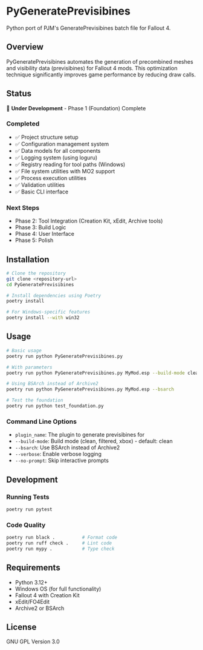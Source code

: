# PyGeneratePrevisibines

Python port of PJM's GeneratePrevisibines batch file for Fallout 4.

## Overview

PyGeneratePrevisibines automates the generation of precombined meshes and visibility data (previsibines) for Fallout 4 mods. This optimization technique significantly improves game performance by reducing draw calls.

## Status

🚧 **Under Development** - Phase 1 (Foundation) Complete

### Completed
- ✅ Project structure setup
- ✅ Configuration management system
- ✅ Data models for all components
- ✅ Logging system (using loguru)
- ✅ Registry reading for tool paths (Windows)
- ✅ File system utilities with MO2 support
- ✅ Process execution utilities
- ✅ Validation utilities
- ✅ Basic CLI interface

### Next Steps
- Phase 2: Tool Integration (Creation Kit, xEdit, Archive tools)
- Phase 3: Build Logic
- Phase 4: User Interface
- Phase 5: Polish

## Installation

```bash
# Clone the repository
git clone <repository-url>
cd PyGeneratePrevisibines

# Install dependencies using Poetry
poetry install

# For Windows-specific features
poetry install --with win32
```

## Usage

```bash
# Basic usage
poetry run python PyGeneratePrevisibines.py

# With parameters
poetry run python PyGeneratePrevisibines.py MyMod.esp --build-mode clean --verbose

# Using BSArch instead of Archive2
poetry run python PyGeneratePrevisibines.py MyMod.esp --bsarch

# Test the foundation
poetry run python test_foundation.py
```

### Command Line Options
- `plugin_name`: The plugin to generate previsibines for
- `--build-mode`: Build mode (clean, filtered, xbox) - default: clean
- `--bsarch`: Use BSArch instead of Archive2
- `--verbose`: Enable verbose logging
- `--no-prompt`: Skip interactive prompts

## Development

### Running Tests
```bash
poetry run pytest
```

### Code Quality
```bash
poetry run black .          # Format code
poetry run ruff check .     # Lint code
poetry run mypy .           # Type check
```

## Requirements

- Python 3.12+
- Windows OS (for full functionality)
- Fallout 4 with Creation Kit
- xEdit/FO4Edit
- Archive2 or BSArch

## License

GNU GPL Version 3.0